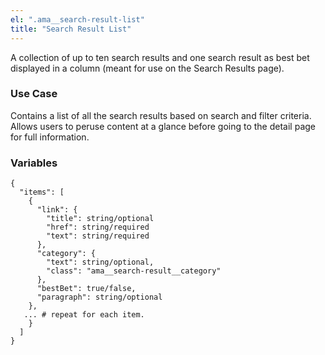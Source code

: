 ```yaml
---
el: ".ama__search-result-list"
title: "Search Result List"
---
```


A collection of up to ten search results and one search result as best bet displayed in a column (meant for use on the Search Results page).

### Use Case
Contains a list of all the search results based on search and filter criteria. Allows users to peruse content at a glance before going to the detail page for full information.

### Variables
~~~
{
  "items": [
    {
      "link": {
        "title": string/optional
        "href": string/required
        "text": string/required
      },
      "category": {
        "text": string/optional,
        "class": "ama__search-result__category"
      },
      "bestBet": true/false,
      "paragraph": string/optional
    },
   ... # repeat for each item.
    }
  ]
}
~~~
